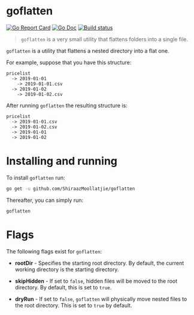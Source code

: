 # goflatten
[![Go Report Card](https://goreportcard.com/badge/github.com/ShiraazMoollatjie/goflatten?style=flat-square)](https://goreportcard.com/report/github.com/ShiraazMoollatjie/goflatten)
[![Go Doc](https://img.shields.io/badge/godoc-reference-blue.svg?style=flat-square)](http://godoc.org/github.com/ShiraazMoollatjie/goflatten)
[![Build status](https://ci.appveyor.com/api/projects/status/qiyndko2krd4ltep?svg=true)](https://ci.appveyor.com/project/ShiraazMoollatjie/goflatten)


> `goflatten` is a very small utility that flattens folders into a single file.

`goflatten` is a utility that flattens a nested directory into a flat one. 

For example, suppose that you have this structure:

```
pricelist
  -> 2019-01-01
    -> 2019-01-01.csv
  -> 2019-01-02
    -> 2019-01-02.csv
```

After running `goflatten` the resulting structure is:

```
pricelist
  -> 2019-01-01.csv
  -> 2019-01-02.csv
  -> 2019-01-01
  -> 2019-01-02
```

# Installing and running

To install `goflatten` run:

```sh
go get -u github.com/ShiraazMoollatjie/goflatten
```

Thereafter, you can simply run:

```
goflatten
```

# Flags

The following flags exist for `goflatten`:

- **rootDir** - Specifies the starting root directory. By default, the current working directory is the starting directory.

- **skipHidden** - If set to `false`, hidden files will be moved to the root directory. By default, this is set to `true`.

- **dryRun** - If set to `false`, `goflatten` will physically move nested files to the root directory. This is set to `true` by default.



